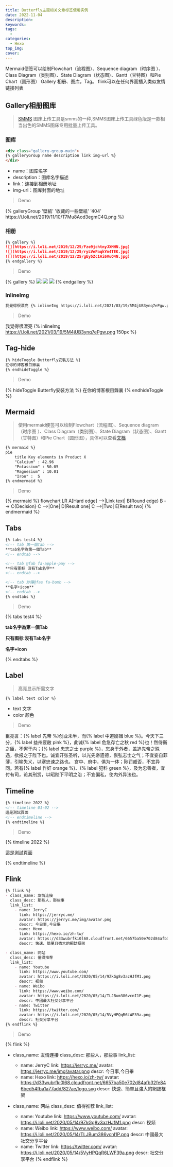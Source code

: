 ```yaml
---
title: Butterfly主题相关文章标签使用实例
date: 2022-11-04
description: 
keywords: 
tags:
  - 
categories:
  - Hexo
top_img:
cover:
---
```


Mermaid便签可以绘制Flowchart（流程图）、Sequence diagram（时序图 ）、Class Diagram（类别图）、State Diagram（状态图）、Gantt（甘特图）和Pie Chart（圆形图）
Gallery 相册、图库，Tag。 flink可以在任何界面插入类似友情链接列表


## Gallery相册图库
> [SMMS](https://sm.ms/) 图床上传工具是smms的一种,SMMS图床上传工具绿色版是一款相当出色的SMMS图床专用批量上传工具。

### 图库
```markdown
<div class="gallery-group-main">
{% galleryGroup name description link img-url %}
</div>
```
- name：图库名字
- description：图库名字描述
- link：连接到相册地址
- img-url：图库封面的地址

> Demo
<div class="gallery-group-main">
{% galleryGroup '壁紙' '收藏的一些壁紙' '404' https://i.loli.net/2019/11/10/T7Mu8Aod3egmC4Q.png %}
</div>

### 相册
```markdown
{% gallery %}
![](https://i.loli.net/2019/12/25/Fze9jchtnyJXMHN.jpg)
![](https://i.loli.net/2019/12/25/ryLVePaqkYm4TEK.jpg)
![](https://i.loli.net/2019/12/25/gEy5Zc1Ai6VuO4N.jpg)
{% endgallery %}
```
> Demo

{% gallery %}
![](https://i.loli.net/2019/12/25/Fze9jchtnyJXMHN.jpg)
![](https://i.loli.net/2019/12/25/ryLVePaqkYm4TEK.jpg)
![](https://i.loli.net/2019/12/25/gEy5Zc1Ai6VuO4N.jpg)
{% endgallery %}

### InlineImg

```markdown
我覺得很漂亮 {% inlineImg https://i.loli.net/2021/03/19/5M4jUB3ynq7ePgw.png 150px %}
```
> Demo

我覺得很漂亮 {% inlineImg https://i.loli.net/2021/03/19/5M4jUB3ynq7ePgw.png 150px %}




## Tag-hide

```markdown
{% hideToggle Butterfly安裝方法 %}
在你的博客根目錄裏
{% endhideToggle %}
```
> Demo

{% hideToggle Butterfly安裝方法 %}
在你的博客根目錄裏
{% endhideToggle %}

## Mermaid
> 使用mermaid便签可以绘制Flowchart（流程图）、Sequence diagram（时序图 ）、Class Diagram（类别图）、State Diagram（状态图）、Gantt（甘特图）和Pie Chart（圆形图），具体可以查看[文档](https://mermaid-js.github.io/mermaid/#/)

```markdown
{% mermaid %}
pie
    title Key elements in Product X
    "Calcium" : 42.96
    "Potassium" : 50.05
    "Magnesium" : 10.01
    "Iron" :  5
{% endmermaid %}
```

> Demo

{% mermaid %}
flowchart LR
    A[Hard edge] -->|Link text| B(Round edge)
    B --> C{Decision}
    C -->|One| D[Result one]
    C -->|Two| E[Result two]
{% endmermaid %}


## Tabs
```markdown
{% tabs test4 %}
<!-- tab 第一個Tab -->
**tab名字為第一個Tab**
<!-- endtab -->

<!-- tab @fab fa-apple-pay -->
**只有图标 沒有Tab名字**
<!-- endtab -->

<!-- tab 炸彈@fas fa-bomb -->
**名字+icon**
<!-- endtab -->
{% endtabs %}
```

> Demo

{% tabs test4 %}
<!-- tab 第一個Tab -->
**tab名字為第一個Tab**
<!-- endtab -->

<!-- tab @fab fa-apple-pay -->
**只有图标 沒有Tab名字**
<!-- endtab -->

<!-- tab 炸彈@fas fa-bomb -->
**名字+icon**
<!-- endtab -->
{% endtabs %}

## Label
> 高亮显示所需文字

```markdown
{% label text color %}
```
- text 文字
- color 颜色

> Demo

臣亮言：{% label 先帝 %}创业未半，而{% label 中道崩殂 blue %}。今天下三分，{% label 益州疲敝 pink %}，此诚{% label 危急存亡之秋 red %}也！然侍衞之臣，不懈于内；{% label 忠志之士 purple %}，忘身于外者，盖追先帝之殊遇，欲报之于陛下也。诚宜开张圣听，以光先帝遗德，恢弘志士之气；不宜妄自菲薄，引喻失义，以塞忠谏之路也。
宫中、府中，俱为一体；陟罚臧否，不宜异同。若有{% label 作奸 orange %}、{% label 犯科 green %}，及为忠善者，宜付有司，论其刑赏，以昭陛下平明之治；不宜偏私，使内外异法也。


## Timeline

```markdown
{% timeline 2022 %}
<!-- timeline 01-02 -->
這是測試頁面
<!-- endtimeline -->
{% endtimeline %}
```
> Demo

{% timeline 2022 %}
<!-- timeline 01-02 -->
這是測試頁面
<!-- endtimeline -->
{% endtimeline %}

## Flink

```markdown
{% flink %}
- class_name: 友情连接
  class_desc: 那些人，那些事
  link_list:
    - name: JerryC
      link: https://jerryc.me/
      avatar: https://jerryc.me/img/avatar.png
      descr: 今日事,今日畢
    - name: Hexo
      link: https://hexo.io/zh-tw/
      avatar: https://d33wubrfki0l68.cloudfront.net/6657ba50e702d84afb32fe846bed54fba1a77add/827ae/logo.svg
      descr: 快速、簡單且強大的網誌框架

- class_name: 网站
  class_desc: 值得推荐
  link_list:
    - name: Youtube
      link: https://www.youtube.com/
      avatar: https://i.loli.net/2020/05/14/9ZkGg8v3azHJfM1.png
      descr: 视频
    - name: Weibo
      link: https://www.weibo.com/
      avatar: https://i.loli.net/2020/05/14/TLJBum386vcnI1P.png
      descr: 中國最大社交分享平台
    - name: Twitter
      link: https://twitter.com/
      avatar: https://i.loli.net/2020/05/14/5VyHPQqR6LWF39a.png
      descr: 社交分享平台 
{% endflink %}
```
> Demo

{% flink %}
- class_name: 友情连接
  class_desc: 那些人，那些事
  link_list:
    - name: JerryC
      link: https://jerryc.me/
      avatar: https://jerryc.me/img/avatar.png
      descr: 今日事,今日畢
    - name: Hexo
      link: https://hexo.io/zh-tw/
      avatar: https://d33wubrfki0l68.cloudfront.net/6657ba50e702d84afb32fe846bed54fba1a77add/827ae/logo.svg
      descr: 快速、簡單且強大的網誌框架

- class_name: 网站
  class_desc: 值得推荐
  link_list:
    - name: Youtube
      link: https://www.youtube.com/
      avatar: https://i.loli.net/2020/05/14/9ZkGg8v3azHJfM1.png
      descr: 视频
    - name: Weibo
      link: https://www.weibo.com/
      avatar: https://i.loli.net/2020/05/14/TLJBum386vcnI1P.png
      descr: 中國最大社交分享平台
    - name: Twitter
      link: https://twitter.com/
      avatar: https://i.loli.net/2020/05/14/5VyHPQqR6LWF39a.png
      descr: 社交分享平台
{% endflink %}